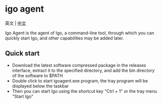 # igo agent

英文 | [中文](README_CN.md)

Igo Agent is the agent of Igo, a command-line tool, through which you can quickly start Igo, and other capabilities may be added later.

## Quick start
- Download the latest software compressed package in the releases interface, extract it to the specified directory, and add the bin directory of the software to $PATH
- Double click to start igoagent.exe program, the tray program will be displayed below the taskbar
- Then you can start Igo using the shortcut key "Ctrl + 1" or the tray menu "Start Igo"